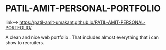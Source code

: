 # PATIL-AMIT-PERSONAL-PORTFOLIO

link--> https://patil-amit-umakant.github.io/PATIL-AMIT-PERSONAL-PORTFOLIO/

A clean and nice web portfolio . That includes almost everything  that i can show to recruiters.


